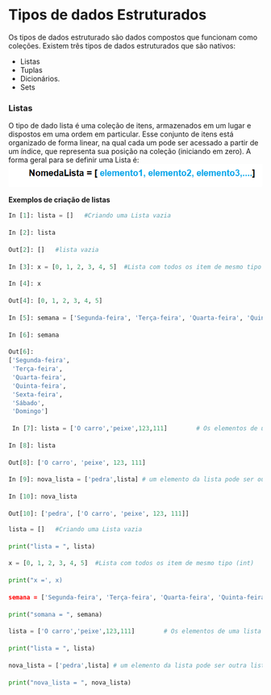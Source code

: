 # Tipos de dados Estruturados

Os tipos de dados estruturado são dados compostos que funcionam como coleções. Existem três tipos de dados estruturados que são nativos: 
+ Listas
+ Tuplas 
+ Dicionários.  
+ Sets

###  <b> Listas  </b>
O tipo de dado lista é uma coleção de itens, armazenados em um lugar e dispostos em uma ordem em particular. Esse conjunto de itens está organizado de forma linear, na qual cada um pode ser acessado a partir de um índice, que representa sua posição na coleção (iniciando em zero).
A forma geral para se definir uma Lista é:
![funcao](/imagens/nlista.png)

 <b> Exemplos de criação de listas </b>
``` python
In [1]: lista = []   #Criando uma Lista vazia

In [2]: lista

Out[2]: []   #lista vazia

In [3]: x = [0, 1, 2, 3, 4, 5]  #Lista com todos os item de mesmo tipo (int)

In [4]: x

Out[4]: [0, 1, 2, 3, 4, 5]

In [5]: semana = ['Segunda-feira', 'Terça-feira', 'Quarta-feira', 'Quinta-feira', 'Sexta-feira','Sábado', 'Domingo']

In [6]: semana

Out[6]: 
['Segunda-feira',
 'Terça-feira',
 'Quarta-feira',
 'Quinta-feira',
 'Sexta-feira',
 'Sábado',
 'Domingo']
 
 In [7]: lista = ['O carro','peixe',123,111]        # Os elementos de uma lista não precisam ser do mesmo tipo
 
In [8]: lista

Out[8]: ['O carro', 'peixe', 123, 111]

In [9]: nova_lista = ['pedra',lista] # um elemento da lista pode ser outra lista

In [10]: nova_lista

Out[10]: ['pedra', ['O carro', 'peixe', 123, 111]]  
```
```python runnable
lista = []   #Criando uma Lista vazia

print("lista = ", lista)

x = [0, 1, 2, 3, 4, 5]  #Lista com todos os item de mesmo tipo (int)

print("x =', x)

semana = ['Segunda-feira', 'Terça-feira', 'Quarta-feira', 'Quinta-feira', 'Sexta-feira','Sábado', 'Domingo']

print("somana = ", semana)

lista = ['O carro','peixe',123,111]        # Os elementos de uma lista não precisam ser do mesmo tipo
 
print("lista = ", lista)

nova_lista = ['pedra',lista] # um elemento da lista pode ser outra lista

print("nova_lista = ", nova_lista)


```
